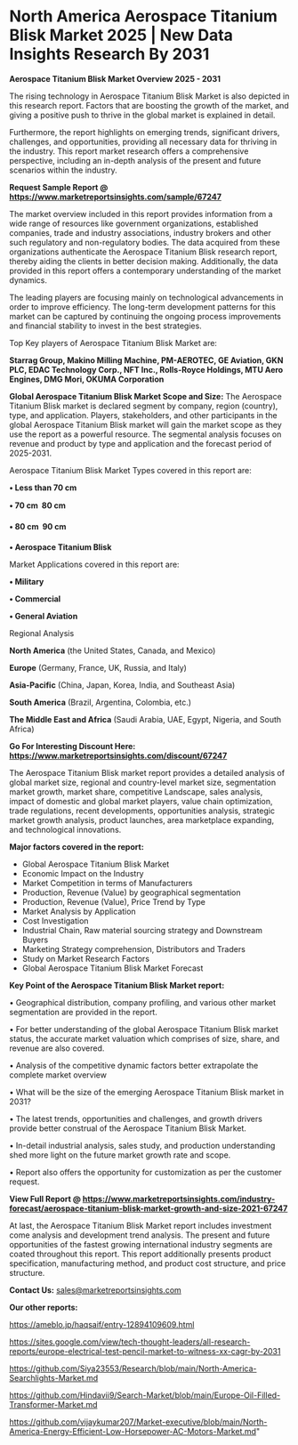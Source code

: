 # North America Aerospace Titanium Blisk Market 2025 | New Data Insights Research By 2031

<Strong> Aerospace Titanium Blisk Market Overview 2025 - 2031</strong>

The rising technology in Aerospace Titanium Blisk Market is also depicted in this research report. Factors that are boosting the growth of the market, and giving a positive push to thrive in the global market is explained in detail.

Furthermore, the report highlights on emerging trends, significant drivers, challenges, and opportunities, providing all necessary data for thriving in the industry. This report market research offers a comprehensive perspective, including an in-depth analysis of the present and future scenarios within the industry.

<strong>Request Sample Report @ <a href=https://www.marketreportsinsights.com/sample/67247>https://www.marketreportsinsights.com/sample/67247</a></strong>

The market overview included in this report provides information from a wide range of resources like government organizations, established companies, trade and industry associations, industry brokers and other such regulatory and non-regulatory bodies. The data acquired from these organizations authenticate the Aerospace Titanium Blisk research report, thereby aiding the clients in better decision making. Additionally, the data provided in this report offers a contemporary understanding of the market dynamics.

The leading players are focusing mainly on technological advancements in order to improve efficiency. The long-term development patterns for this market can be captured by continuing the ongoing process improvements and financial stability to invest in the best strategies.

Top Key players of Aerospace Titanium Blisk Market are:

<strong>Starrag Group, Makino Milling Machine, PM-AEROTEC, GE Aviation, GKN PLC, EDAC Technology Corp., NFT Inc., Rolls-Royce Holdings, MTU Aero Engines, DMG Mori, OKUMA Corporation</strong>

<strong><b>Global Aerospace Titanium Blisk Market Scope and Size:</b></strong>
The Aerospace Titanium Blisk market is declared segment by company, region (country), type, and application. Players, stakeholders, and other participants in the global Aerospace Titanium Blisk market will gain the market scope as they use the report as a powerful resource. The segmental analysis focuses on revenue and product by type and application and the forecast period of 2025-2031.

Aerospace Titanium Blisk Market Types covered in this report are:

<strong>• Less than 70 cm

• 70 cm  80 cm

• 80 cm  90 cm

• Aerospace Titanium Blisk</strong>

Market Applications covered in this report are:

<strong>• Military

• Commercial

• General Aviation</strong> 

Regional Analysis

<strong>North America</strong> (the United States, Canada, and Mexico)

<strong>Europe</strong> (Germany, France, UK, Russia, and Italy)

<strong>Asia-Pacific</strong> (China, Japan, Korea, India, and Southeast Asia)

<strong>South America</strong> (Brazil, Argentina, Colombia, etc.)

<strong>The Middle East and Africa</strong> (Saudi Arabia, UAE, Egypt, Nigeria, and South Africa)

<strong>Go For Interesting Discount Here: <a href=https://www.marketreportsinsights.com/discount/67247>https://www.marketreportsinsights.com/discount/67247</a></strong>

The Aerospace Titanium Blisk market report provides a detailed analysis of global market size, regional and country-level market size, segmentation market growth, market share, competitive Landscape, sales analysis, impact of domestic and global market players, value chain optimization, trade regulations, recent developments, opportunities analysis, strategic market growth analysis, product launches, area marketplace expanding, and technological innovations.

<strong><b>Major factors covered in the report:</b></strong>
<ul>
  <li>Global Aerospace Titanium Blisk Market </li>
  <li>Economic Impact on the Industry</li>
  <li>Market Competition in terms of Manufacturers</li>
  <li>Production, Revenue (Value) by geographical segmentation</li>
  <li>Production, Revenue (Value), Price Trend by Type</li>
  <li>Market Analysis by Application</li>
  <li>Cost Investigation</li>
  <li>Industrial Chain, Raw material sourcing strategy and Downstream Buyers</li>
  <li>Marketing Strategy comprehension, Distributors and Traders</li>
  <li>Study on Market Research Factors</li>
  <li>Global Aerospace Titanium Blisk Market Forecast</li>
</ul>

<strong><b>Key Point of the Aerospace Titanium Blisk Market report:</b></strong>

• Geographical distribution, company profiling, and various other market segmentation are provided in the report.

• For better understanding of the global Aerospace Titanium Blisk market status, the accurate market valuation which comprises of size, share, and revenue are also covered.

• Analysis of the competitive dynamic factors better extrapolate the complete market overview

• What will be the size of the emerging Aerospace Titanium Blisk market in 2031?

• The latest trends, opportunities and challenges, and growth drivers provide better construal of the Aerospace Titanium Blisk Market.

• In-detail industrial analysis, sales study, and production understanding shed more light on the future market growth rate and scope.

• Report also offers the opportunity for customization as per the customer request.

<strong><b>View Full Report @ <a href=https://www.marketreportsinsights.com/industry-forecast/aerospace-titanium-blisk-market-growth-and-size-2021-67247>https://www.marketreportsinsights.com/industry-forecast/aerospace-titanium-blisk-market-growth-and-size-2021-67247</a></b></strong>


At last, the Aerospace Titanium Blisk Market report includes investment come analysis and development trend analysis. The present and future opportunities of the fastest growing international industry segments are coated throughout this report. This report additionally presents product specification, manufacturing method, and product cost structure, and price structure.

<strong>Contact Us:</strong>
sales@marketreportsinsights.com

<strong>Our other reports:</strong>

<a href=https://ameblo.jp/haqsaif/entry-12894109609.html>https://ameblo.jp/haqsaif/entry-12894109609.html</a>

<a href=https://sites.google.com/view/tech-thought-leaders/all-research-reports/europe-electrical-test-pencil-market-to-witness-xx-cagr-by-2031>https://sites.google.com/view/tech-thought-leaders/all-research-reports/europe-electrical-test-pencil-market-to-witness-xx-cagr-by-2031</a>

<a href=https://github.com/Siya23553/Research/blob/main/North-America-Searchlights-Market.md>https://github.com/Siya23553/Research/blob/main/North-America-Searchlights-Market.md</a>

<a href=https://github.com/Hindavii9/Search-Market/blob/main/Europe-Oil-Filled-Transformer-Market.md>https://github.com/Hindavii9/Search-Market/blob/main/Europe-Oil-Filled-Transformer-Market.md</a>

<a href=https://github.com/vijaykumar207/Market-executive/blob/main/North-America-Energy-Efficient-Low-Horsepower-AC-Motors-Market.md>https://github.com/vijaykumar207/Market-executive/blob/main/North-America-Energy-Efficient-Low-Horsepower-AC-Motors-Market.md</a>"
